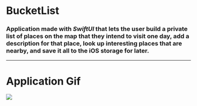 # BucketList

### Application made with *SwiftUI* that lets the user build a private list of places on the map that they intend to visit one day, add a description for that place, look up interesting places that are nearby, and save it all to the iOS storage for later.

---

# Application Gif
![](BucketList.gif)
